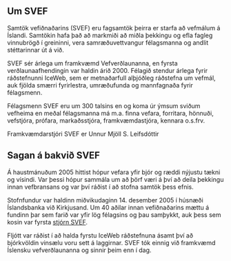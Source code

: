 ## Um SVEF

Samtök vefiðnaðarins (SVEF) eru fagsamtök þeirra er starfa að vefmálum á Íslandi. Samtökin hafa það að markmiði að miðla þekkingu og efla fagleg vinnubrögð í greininni, vera samræðuvettvangur félagsmanna og andlit stéttarinnar út á við.

SVEF sér árlega um framkvæmd Vefverðlaunanna, en fyrsta verðlaunaafhendingin var haldin árið 2000\. Félagið stendur árlega fyrir ráðstefnunni IceWeb, sem er metnaðarfull alþjóðleg ráðstefna um vefmál, auk fjölda smærri fyrirlestra, umræðufunda og mannfagnaða fyrir félagsmenn.

Félagsmenn SVEF eru um 300 talsins en og koma úr ýmsum sviðum vefheima en meðal félagsmanna má m.a. finna vefara, forritara, hönnuði, vefstjóra, prófara, markaðsstjóra, framkvæmdastjóra, kennara o.s.frv.

Framkvæmdarstjóri SVEF er Unnur Mjöll S. Leifsdóttir

## Sagan á bakvið SVEF

Á haustmánuðum 2005 hittist hópur vefara yfir bjór og ræddi nýjustu tækni og vísindi. Var þessi hópur sammála um að þörf væri á því að deila þekkingu innan vefbransans og var því ráðist í að stofna samtök þess efnis.

Stofnfundur var haldinn miðvikudaginn 14\. desember 2005 í húsnæði Íslandsbanka við Kirkjusand. Um 40 aðilar innan vefiðnaðarins mættu á fundinn þar sem farið var yfir lög félagsins og þau samþykkt, auk þess sem kosin var fyrsta [stjórn SVEF](http://www.svef.is/um-svef/stjorn/).

Fljótt var ráðist í að halda fyrstu IceWeb ráðstefnuna ásamt því að bjórkvöldin vinsælu voru sett á laggirnar. SVEF tók einnig við framkvæmd Íslensku vefverðlaunanna og sinnir þeim enn í dag.
